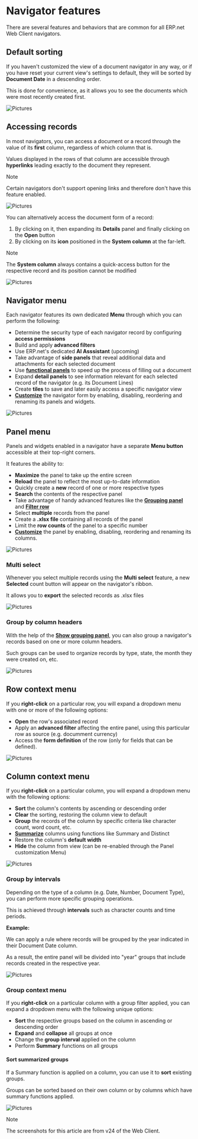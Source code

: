 # Navigator features

There are several features and behaviors that are common for all ERP.net Web Client navigators.

## Default sorting

If you haven't customized the view of a document navigator in any way, or if you have reset your current view's settings to default, they will be sorted by **Document Date** in a descending order.

This is done for convenience, as it allows you to see the documents which were most recently created first.

![Pictures](pictures/default_sorting.png)

## Accessing records

In most navigators, you can access a document or a record through the value of its **first** column, regardless of which column that is.

Values displayed in the rows of that column are accessible through **hyperlinks** leading exactly to the document they represent.

> [!NOTE]
> Certain navigators don't support opening links and therefore don't have this feature enabled.

![Pictures](pictures/hyperlinks_first_column.png)

You can alternatively access the document form of a record:

1. By clicking on it, then expanding its **Details** panel and finally clicking on the **Open** button
2. By clicking on its **icon** positioned in the **System column** at the far-left.

> [!NOTE]
> The **System column** always contains a quick-access button for the respective record and its position cannot be modified

![Pictures](pictures/access_document_twoways.png)

## Navigator menu

Each navigator features its own dedicated **Menu** through which you can perform the following:

* Determine the security type of each navigator record by configuring **access permissions**
* Build and apply **advanced filters**
* Use ERP.net's dedicated **AI Asssistant** (upcoming)
* Take advantage of **side panels** that reveal additional data and attachments for each selected document
* Use **[functional panels](./how-to/functional-panels/index.md)** to speed up the process of filling out a document
* Expand **detail panels** to see information relevant for each selected record of the navigator (e.g. its Document Lines)
* Create **tiles** to save and later easily access a specific navigator view
* **[Customize](https://docs.erp.net/webclient/introduction/how-to/ui-customization/access-to-views.html)** the navigator form by enabling, disabling, reordering and renaming its panels and widgets.

![Pictures](pictures/navigator_menu.png)

## Panel menu

Panels and widgets enabled in a navigator have a separate **Menu button** accessible at their top-right corners.

It features the ability to:

* **Maximize** the panel to take up the entire screen
* **Reload** the panel to reflect the most up-to-date information
* Quickly create a **new** record of one or more respective types
* **Search** the contents of the respective panel
* Take advantage of handy advanced features like the **[Grouping panel](https://docs.erp.net/webclient/introduction/my-apps/documents.html#show-grouping-panel)** and **[Filter row](https://docs.erp.net/webclient/introduction/how-to/filtering-expressions.html)**
* Select **multiple** records from the panel
* Create a **.xlsx file** containing all records of the panel
* Limit the **row counts** of the panel to a specific number
* **[Customize](https://docs.erp.net/webclient/introduction/how-to/ui-customization/customize-fields.html)** the panel by enabling, disabling, reordering and renaming its columns.

![Pictures](pictures/panel_menu.png)

### Multi select

Whenever you select multiple records using the **Multi select** feature, a new **Selected** count button will appear on the navigator's ribbon.

It allows you to **export** the selected records as .xlsx files

![Pictures](pictures/multiselect.png)

### Group by column headers

With the help of the **[Show grouping panel](https://docs.erp.net/webclient/introduction/my-apps/documents.html#show-grouping-panel)**, you can also group a navigator's records based on one or more column headers.

Such groups can be used to organize records by type, state, the month they were created on, etc.

![Pictures](pictures/group_by_headers.png)

## Row context menu

If you **right-click** on a particular row, you will expand a dropdown menu with one or more of the following options:

* **Open** the row's associated record
* Apply an **advanced filter** affecting the entire panel, using this particular row as source (e.g. documment currency)
* Access the **form definition** of the row (only for fields that can be defined).

![Pictures](pictures/row_context_menu.png)

## Column context menu

If you **right-click** on a particular column, you will expand a dropdown menu with the following options:

* **Sort** the column's contents by ascending or descending order
* **Clear** the sorting, restoring the column view to default
* **Group** the records of the column by specific criteria like character count, word count, etc.
* **[Summarize](https://docs.erp.net/webclient/introduction/my-apps/documents.html#summary)** columns using functions like Summary and Distinct
* Restore the column's **default width**
* **Hide** the column from view (can be re-enabled through the Panel customization Menu)

![Pictures](pictures/column_context_menu.png)

### Group by intervals

Depending on the type of a column (e.g. Date, Number, Document Type), you can perform more specific grouping operations.

This is achieved through **intervals** such as character counts and time periods.

**Example:**

We can apply a rule where records will be grouped by the year indicated in their Document Date column.

As a result, the entire panel will be divided into "year" groups that include records created in the respective year.

![Pictures](pictures/group_by.png)

### Group context menu

If you **right-click** on a particular column with a group filter applied, you can expand a dropdown menu with the following unique options:

* **Sort** the respective groups based on the column in ascending or descending order
* **Expand** and **collapse** all groups at once
* Change the **group interval** applied on the column
* Perform **Summary** functions on all groups 

#### Sort summarized groups

If a Summary function is applied on a column, you can use it to **sort** existing groups.

Groups can be sorted based on their own column or by columns which have summary functions applied.

![Pictures](pictures/sort_groups.png)

> [!NOTE]
> The screenshots for this article are from v24 of the Web Client.
